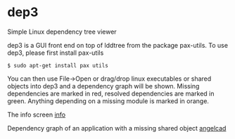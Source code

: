 # dep3
Simple Linux dependency tree viewer

dep3 is a GUI front end on top of lddtree from the package pax-utils. To use dep3, please first install pax-utils

    $ sudo apt-get install pax utils
	 
You can then use File->Open or drag/drop linux executables or shared objects into dep3 and a dependency graph will be shown. Missing dependencies are marked in red, resolved dependencies are marked in green. Anything depending on a missing module is marked in orange.


The info screen
[info](/images/info.png)

Dependency graph of an application with a missing shared object
[angelcad](/images/angelcad.png)


